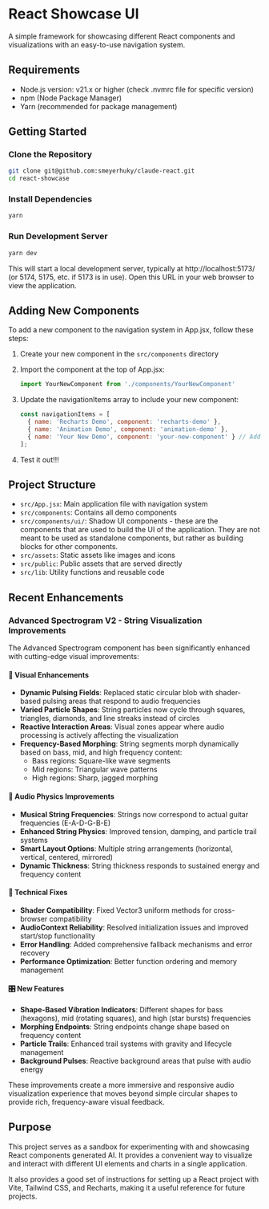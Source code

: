 # React Showcase UI

A simple framework for showcasing different React components and visualizations with an easy-to-use navigation system.

## Requirements

- Node.js version: v21.x or higher (check .nvmrc file for specific version)
- npm (Node Package Manager)
- Yarn (recommended for package management)

## Getting Started

### Clone the Repository

```bash
git clone git@github.com:smeyerhuky/claude-react.git
cd react-showcase
```

### Install Dependencies

```bash
yarn
```

### Run Development Server

```bash
yarn dev
```

This will start a local development server, typically at http://localhost:5173/ (or 5174, 5175, etc. if 5173 is in use). Open this URL in your web browser to view the application.

## Adding New Components

To add a new component to the navigation system in App.jsx, follow these steps:

1. Create your new component in the `src/components` directory
2. Import the component at the top of App.jsx:
   ```jsx
   import YourNewComponent from './components/YourNewComponent'
   ```

3. Update the navigationItems array to include your new component:
   ```jsx
   const navigationItems = [
     { name: 'Recharts Demo', component: 'recharts-demo' },
     { name: 'Animation Demo', component: 'animation-demo' },
     { name: 'Your New Demo', component: 'your-new-component' } // Add this new item
   ];
   ```

4. Test it out!!!


## Project Structure

- `src/App.jsx`: Main application file with navigation system
- `src/components`: Contains all demo components
- `src/components/ui/`: Shadow UI components - these are the components that are used to build the UI of the application. They are not meant to be used as standalone components, but rather as building blocks for other components.
- `src/assets`: Static assets like images and icons
- `src/public`: Public assets that are served directly
- `src/lib`: Utility functions and reusable code

## Recent Enhancements

### Advanced Spectrogram V2 - String Visualization Improvements

The Advanced Spectrogram component has been significantly enhanced with cutting-edge visual improvements:

#### 🎨 **Visual Enhancements**
- **Dynamic Pulsing Fields**: Replaced static circular blob with shader-based pulsing areas that respond to audio frequencies
- **Varied Particle Shapes**: String particles now cycle through squares, triangles, diamonds, and line streaks instead of circles
- **Reactive Interaction Areas**: Visual zones appear where audio processing is actively affecting the visualization
- **Frequency-Based Morphing**: String segments morph dynamically based on bass, mid, and high frequency content:
  - Bass regions: Square-like wave segments
  - Mid regions: Triangular wave patterns  
  - High regions: Sharp, jagged morphing

#### 🎵 **Audio Physics Improvements**
- **Musical String Frequencies**: Strings now correspond to actual guitar frequencies (E-A-D-G-B-E)
- **Enhanced String Physics**: Improved tension, damping, and particle trail systems
- **Smart Layout Options**: Multiple string arrangements (horizontal, vertical, centered, mirrored)
- **Dynamic Thickness**: String thickness responds to sustained energy and frequency content

#### 🔧 **Technical Fixes**
- **Shader Compatibility**: Fixed Vector3 uniform methods for cross-browser compatibility
- **AudioContext Reliability**: Resolved initialization issues and improved start/stop functionality
- **Error Handling**: Added comprehensive fallback mechanisms and error recovery
- **Performance Optimization**: Better function ordering and memory management

#### 🎛️ **New Features**
- **Shape-Based Vibration Indicators**: Different shapes for bass (hexagons), mid (rotating squares), and high (star bursts) frequencies
- **Morphing Endpoints**: String endpoints change shape based on frequency content
- **Particle Trails**: Enhanced trail systems with gravity and lifecycle management
- **Background Pulses**: Reactive background areas that pulse with audio energy

These improvements create a more immersive and responsive audio visualization experience that moves beyond simple circular shapes to provide rich, frequency-aware visual feedback.

## Purpose

This project serves as a sandbox for experimenting with and showcasing React components generated AI. It provides a convenient way to visualize and interact with different UI elements and charts in a single application.

It also provides a good set of instructions for setting up a React project with Vite, Tailwind CSS, and Recharts, making it a useful reference for future projects.

